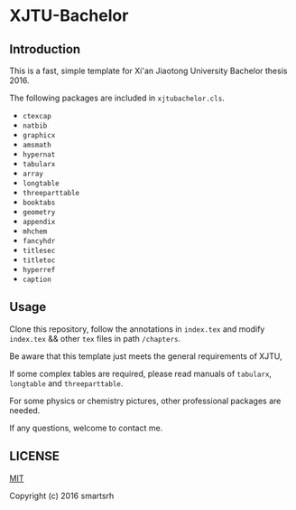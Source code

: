 
# XJTU-Bachelor

## Introduction

This is a fast, simple template for Xi'an Jiaotong University Bachelor thesis 2016.

The following packages are included in `xjtubachelor.cls`.

- `ctexcap`
- `natbib`
- `graphicx`
- `amsmath`
- `hypernat`
- `tabularx`
- `array`
- `longtable`
- `threeparttable`
- `booktabs`
- `geometry`
- `appendix`
- `mhchem`
- `fancyhdr`
- `titlesec`
- `titletoc`
- `hyperref`
- `caption`

## Usage

Clone this repository, follow the annotations in `index.tex`
and modify `index.tex` && other `tex` files in path `/chapters`.

Be aware that this template just meets the general requirements of XJTU,

If some complex tables are required, please read manuals of `tabularx`, `longtable` and `threeparttable`.

For some physics or chemistry pictures, other professional packages are needed.

If any questions, welcome to contact me.

## LICENSE

[MIT][1]

Copyright (c) 2016 smartsrh


  [1]: https://opensource.org/licenses/MIT
